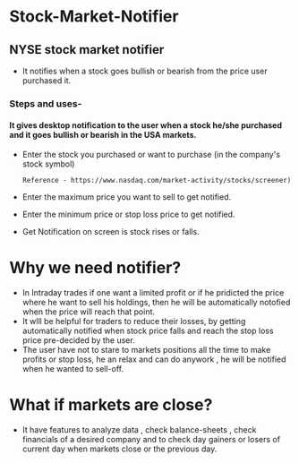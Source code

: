 # Stock-Market-Notifier
## NYSE stock market notifier
- It notifies when a stock goes bullish or bearish from the price user purchased it.
### Steps and uses-
#### **It gives desktop notification to the user when a stock he/she purchased and it goes bullish or bearish in the USA markets.**
- Enter the stock you purchased or want to purchase (in the company's stock symbol)
     
      Reference - https://www.nasdaq.com/market-activity/stocks/screener)
- Enter the maximum price you want to sell to get notified.
- Enter the minimum price or stop loss price to get notified.
- Get Notification on screen is stock rises or falls.
# Why we need notifier?
- In Intraday trades if one want a limited profit or if he pridicted the price where he want to sell his holdings, then he will be automatically notofied when the price will reach that point.
- It wlll be helpful for traders to reduce their losses, by getting automatically notified when stock price falls and reach the stop loss price pre-decided by the user.
- The user have not to stare to markets positions all the time to make profits or stop loss, he an relax and can do anywork , he will be notified when he wanted to sell-off.
# What if markets are close?
- It have features to analyze data , check balance-sheets , check financials of a desired company and to check day gainers or losers of current day when markets close or the previous day.
